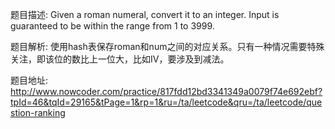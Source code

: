 ﻿题目描述:
Given a roman numeral, convert it to an integer.
Input is guaranteed to be within the range from 1 to 3999.

题目解析:
使用hash表保存roman和num之间的对应关系。只有一种情况需要特殊关注，即该位的数比上一位大，比如IV，要涉及到减法。

题目地址:
http://www.nowcoder.com/practice/817fdd12bd3341349a0079f74e692ebf?tpId=46&tqId=29165&tPage=1&rp=1&ru=/ta/leetcode&qru=/ta/leetcode/question-ranking